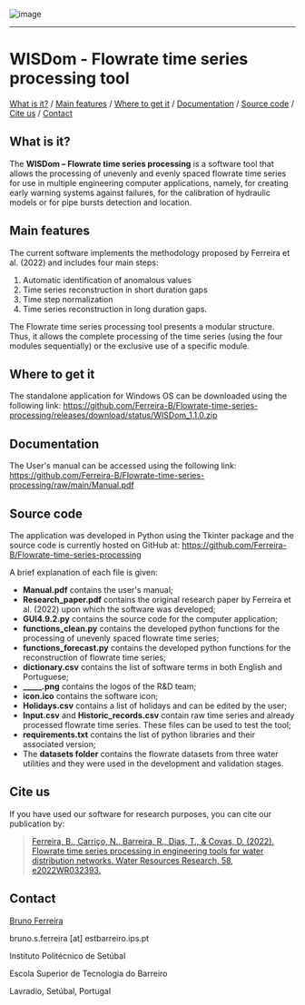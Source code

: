 ![image](https://user-images.githubusercontent.com/92049028/185965153-120d2325-f659-47f8-b0a5-0e5d8ff147cd.png)

---
# **WISDom - Flowrate time series processing tool**

[What is it?](https://github.com/Ferreira-B/Flowrate-time-series-processing#what-is-it) / [Main features](https://github.com/Ferreira-B/Flowrate-time-series-processing#main-features) / [Where to get it](https://github.com/Ferreira-B/Flowrate-time-series-processing#where-to-get-it) / [Documentation](https://github.com/Ferreira-B/Flowrate-time-series-processing#documentation) / [Source code](https://github.com/Ferreira-B/Flowrate-time-series-processing#source-code) / [Cite us](https://github.com/Ferreira-B/Flowrate-time-series-processing#cite-us) / [Contact](https://github.com/Ferreira-B/Flowrate-time-series-processing/blob/main/README.md#contact)



## **What is it?**

The **WISDom – Flowrate time series processing** is a software tool that allows the processing of unevenly and evenly spaced flowrate time series for use in multiple engineering computer applications, namely, for creating early warning systems against failures, for the calibration of hydraulic models or for pipe bursts detection and location. 

## **Main features**

The current software implements the methodology proposed by Ferreira et al. (2022) and includes four main steps:

1. Automatic identification of anomalous values
2. Time series reconstruction in short duration gaps
3. Time step normalization
4. Time series reconstruction in long duration gaps.

The Flowrate time series processing tool presents a modular structure. Thus, it allows the complete processing of the time series (using the four modules sequentially) or the exclusive use of a specific module. 

## **Where to get it**


The standalone application for Windows OS can be downloaded using the following link: https://github.com/Ferreira-B/Flowrate-time-series-processing/releases/download/status/WISDom_1.1.0.zip


## **Documentation**
The User's manual can be accessed using the following link: https://github.com/Ferreira-B/Flowrate-time-series-processing/raw/main/Manual.pdf

## **Source code**

The application was developed in Python using the Tkinter package and the source code is currently hosted on GitHub at: https://github.com/Ferreira-B/Flowrate-time-series-processing

A brief explanation of each file is given:
- **Manual.pdf** contains the user's manual;
- **Research_paper.pdf** contains the original research paper by Ferreira et al. (2022) upon which the software was developed;
- **GUI4.9.2.py** contains the source code for the computer application;
- **functions_clean.py** contains the developed python functions for the processing of unevenly spaced flowrate time series;
- **functions_forecast.py** contains the developed python functions for the reconstruction of flowrate time series;
- **dictionary.csv** contains the list of software terms in both English and Portuguese;
- **_____.png** contains the logos of the R&D team;
- **icon.ico** contains the software icon;
- **Holidays.csv** contains a list of holidays and can be edited by the user;
- **Input.csv** and **Historic_records.csv** contain raw time series and already processed flowrate time series. These files can be used to test the tool;
- **requirements.txt** contains the list of python libraries and their associated version;
- The **datasets folder** contains the flowrate datasets from three water utilities and they were used in the development and validation stages.

## **Cite us**
If you have used our software for research purposes, you can cite our publication by:
>[Ferreira, B., Carriço, N., Barreira, R., Dias, T., & Covas, D. (2022). Flowrate time series processing in engineering tools for water distribution networks. Water Resources Research, 58, e2022WR032393.](https://doi.org/10.1029/2022WR032393)

## **Contact**
[Bruno Ferreira](https://orcid.org/0000-0002-2863-7949)

bruno.s.ferreira [at] estbarreiro.ips.pt

Instituto Politécnico de Setúbal 

Escola Superior de Tecnologia do Barreiro

Lavradio, Setúbal, Portugal
